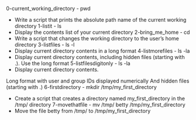 0-current_working_directory - pwd
* Write a script that prints the absolute path name of the current working directory
1-listit - ls
* Display the contents list of your current directory
2-bring_me_home - cd
* Write a script that changes the working directory to the user’s home directory
3-listfiles - ls -l
* Display current directory contents in a long format
4-listmorefiles - ls -la 
* Display current directory contents, including hidden files (starting with .). Use the long format
5-listfilesdigitonly - ls -la
* Display current directory contents.

Long format
with user and group IDs displayed numerically
And hidden files (starting with .) 
6-firstdirectory - mkdir /tmp/my_first_directory
* Create a script that creates a directory named my_first_directory in the /tmp/ directory
7-movethatfile - mv /tmp/ betty /tmp/my_first_directory
* Move the file betty from /tmp/ to /tmp/my_first_directory

